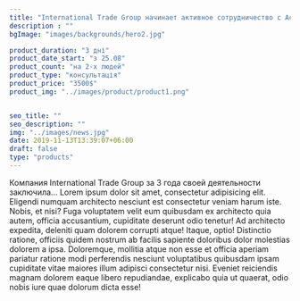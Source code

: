 ```yaml
---
title: "International Trade Group начинает активное сотрудничество с Ассоциацией банков Украины"
description : ""
bgImage: "images/backgrounds/hero2.jpg"

product_duration: "3 дні"
product_date_start: "з 25.08"
product_count: "на 2-х людей"
product_type: "консультація"
product_price: "3500$"
product_img: "../images/product/product1.png"


seo_title: ""
seo_description: ""
img: "../images/news.jpg"
date: 2019-11-13T13:39:07+06:00
draft: false
type: "products"     
---
```


Компания International Trade Group за 3 года своей деятельности заключила…
Lorem ipsum dolor sit amet, consectetur adipisicing elit. Eligendi numquam architecto nesciunt est consectetur veniam harum iste. Nobis, et nisi? Fuga voluptatem velit eum quibusdam ex architecto quia autem, officia accusantium, cupiditate deserunt odio tenetur! Ad architecto expedita, deleniti quam dolorem corrupti atque! Itaque, optio! Distinctio ratione, officiis quidem nostrum ab facilis sapiente doloribus dolor molestias dolorem a ipsa. Doloremque, mollitia atque non esse et officia aperiam pariatur ratione modi perferendis nesciunt voluptatibus quibusdam ipsam cupiditate vitae maiores illum adipisci consectetur nisi. Eveniet reiciendis magnam dolorem eaque libero repudiandae, explicabo quia ut quaerat, odio nobis iure quae dolorum dicta esse!